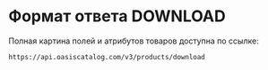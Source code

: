 # Формат ответа DOWNLOAD

Полная картина полей и атрибутов товаров доступна по ссылке:

```text
https://api.oasiscatalog.com/v3/products/download
```

